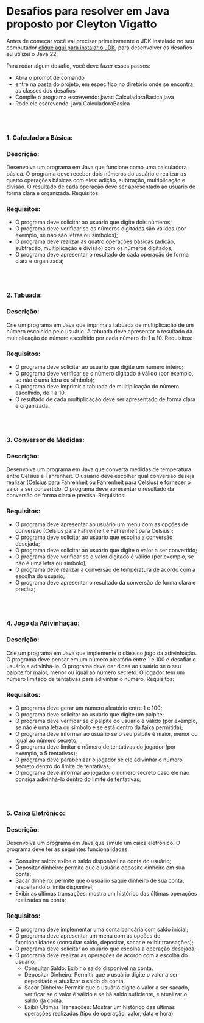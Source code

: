 <h1>Desafios para resolver em Java proposto por Cleyton Vigatto</h1>
<p>
    Antes de começar você vai precisar primeiramente o JDK instalado no seu computador <a href="https://www.oracle.com/java/technologies/downloads/">clique aqui para instalar o JDK</a>, para desenvolver os desafios eu utilizei o Java 22.
</p>
<p>
    Para rodar algum desafio, você deve fazer esses passos:
    <ul>
        <li>Abra o prompt de comando</li>
        <li>entre na pasta do projeto, em específico no diretório onde se encontra as classes dos desafios</li>
        <li>Compile o programa escrevendo: javac CalculadoraBasica.java</li>
        <li>Rode ele escrevendo: java CalculadoraBasica</li>
    </ul>
</p>
<br><br>

<h3>1. Calculadora Básica:</h3>
<h3>Descrição:</h3>
<p>
    Desenvolva um programa em Java que funcione como uma calculadora básica. O programa
    deve receber dois números do usuário e realizar as quatro operações básicas com eles:
    adição, subtração, multiplicação e divisão. O resultado de cada operação deve ser
    apresentado ao usuário de forma clara e organizada.
    Requisitos:
</p>
<h3>Requisitos:</h3>
<ul>
    <li>O programa deve solicitar ao usuário que digite dois números;</li>
    <li>O programa deve verificar se os números digitados são válidos (por exemplo, se não são letras ou símbolos);</li>
    <li>O programa deve realizar as quatro operações básicas (adição, subtração, multiplicação e divisão) com os números digitados;</li>
    <li>O programa deve apresentar o resultado de cada operação de forma clara e organizada;</li>
</ul>
<br><br>

<h3>2. Tabuada:</h3>
<h3>Descrição:</h3>
<p>
    Crie um programa em Java que imprima a tabuada de multiplicação de um número
    escolhido pelo usuário. A tabuada deve apresentar o resultado da multiplicação do número
    escolhido por cada número de 1 a 10.
    Requisitos:
</p>
<h3>Requisitos:</h3>
<ul>
    <li>O programa deve solicitar ao usuário que digite um número inteiro;</li>
    <li>O programa deve verificar se o número digitado é válido (por exemplo, se não é uma letra ou símbolo);</li>
    <li>O programa deve imprimir a tabuada de multiplicação do número escolhido, de 1 a 10.</li>
    <li>O resultado de cada multiplicação deve ser apresentado de forma clara e organizada.</li>
</ul>
<br><br>

<h3>3. Conversor de Medidas:</h3>
<h3>Descrição:</h3>
<p>
    Desenvolva um programa em Java que converta medidas de temperatura entre Celsius e
    Fahrenheit. O usuário deve escolher qual conversão deseja realizar (Celsius para
    Fahrenheit ou Fahrenheit para Celsius) e fornecer o valor a ser convertido. O programa
    deve apresentar o resultado da conversão de forma clara e precisa.
    Requisitos:
</p>
<h3>Requisitos:</h3>
<ul>
    <li>O programa deve apresentar ao usuário um menu com as opções de conversão (Celsius para Fahrenheit e Fahrenheit para Celsius);</li>
    <li>O programa deve solicitar ao usuário que escolha a conversão desejada;</li>
    <li>O programa deve solicitar ao usuário que digite o valor a ser convertido;</li>
    <li>O programa deve verificar se o valor digitado é válido (por exemplo, se não é uma letra ou símbolo);</li>
    <li>O programa deve realizar a conversão de temperatura de acordo com a escolha do usuário;</li>
    <li>O programa deve apresentar o resultado da conversão de forma clara e precisa;</li>
</ul>
<br><br>

<h3>4. Jogo da Adivinhação:</h3>
<h3>Descrição:</h3>
<p>    
    Crie um programa em Java que implemente o clássico jogo da adivinhação. O programa
    deve pensar em um número aleatório entre 1 e 100 e desafiar o usuário a adivinhá-lo. O
    programa deve dar dicas ao usuário se o seu palpite for maior, menor ou igual ao número
    secreto. O jogador tem um número limitado de tentativas para adivinhar o número.
    Requisitos:
</p>
<h3>Requisitos:</h3>
<ul>
    <li>O programa deve gerar um número aleatório entre 1 e 100;</li>
    <li>O programa deve solicitar ao usuário que digite um palpite;</li>
    <li>O programa deve verificar se o palpite do usuário é válido (por exemplo, se não é uma letra ou símbolo e se está dentro da faixa permitida);</li>
    <li>O programa deve informar ao usuário se o seu palpite é maior, menor ou igual ao número secreto;</li>
    <li>O programa deve limitar o número de tentativas do jogador (por exemplo, a 5 tentativas);</li>
    <li>O programa deve parabenizar o jogador se ele adivinhar o número secreto dentro do limite de tentativas;</li>
    <li>O programa deve informar ao jogador o número secreto caso ele não consiga adivinhá-lo dentro do limite de tentativas;</li>
</ul>
<br><br>

<h3>5. Caixa Eletrônico:</h3>
<h3>Descrição:</h3>
<p>
    Desenvolva um programa em Java que simule um caixa eletrônico. O programa deve ter as seguintes funcionalidades:
</p>
<ul>
    <li>Consultar saldo: exibe o saldo disponível na conta do usuário;</li>
    <li>Depositar dinheiro: permite que o usuário deposite dinheiro em sua conta;</li>
    <li>Sacar dinheiro: permite que o usuário saque dinheiro de sua conta, respeitando o limite disponível;</li>
    <li>Exibir as últimas transações: mostra um histórico das últimas operações realizadas na conta;</li>
</ul>
    <h3>Requisitos:</h3>
<ul>
    <li>O programa deve implementar uma conta bancária com saldo inicial;</li>
    <li>O programa deve apresentar um menu com as opções de funcionalidades (consultar saldo, depositar, sacar e exibir transações);</li>
    <li>O programa deve solicitar ao usuário que escolha a operação desejada;</li>
    <li>O programa deve realizar as operações de acordo com a escolha do usuário:
        <ul>
            <li>Consultar Saldo: Exibir o saldo disponível na conta.</li>
            <li>Depositar Dinheiro: Permitir que o usuário digite o valor a ser depositado e atualizar o saldo da conta.</li>
            <li>Sacar Dinheiro: Permitir que o usuário digite o valor a ser sacado, verificar se o valor é válido e se há saldo suficiente, e atualizar o saldo da conta.</li>
            <li>Exibir Últimas Transações: Mostrar um histórico das últimas operações realizadas (tipo de operação, valor, data e hora)</li>
        </ul>
    </li>
</ul>